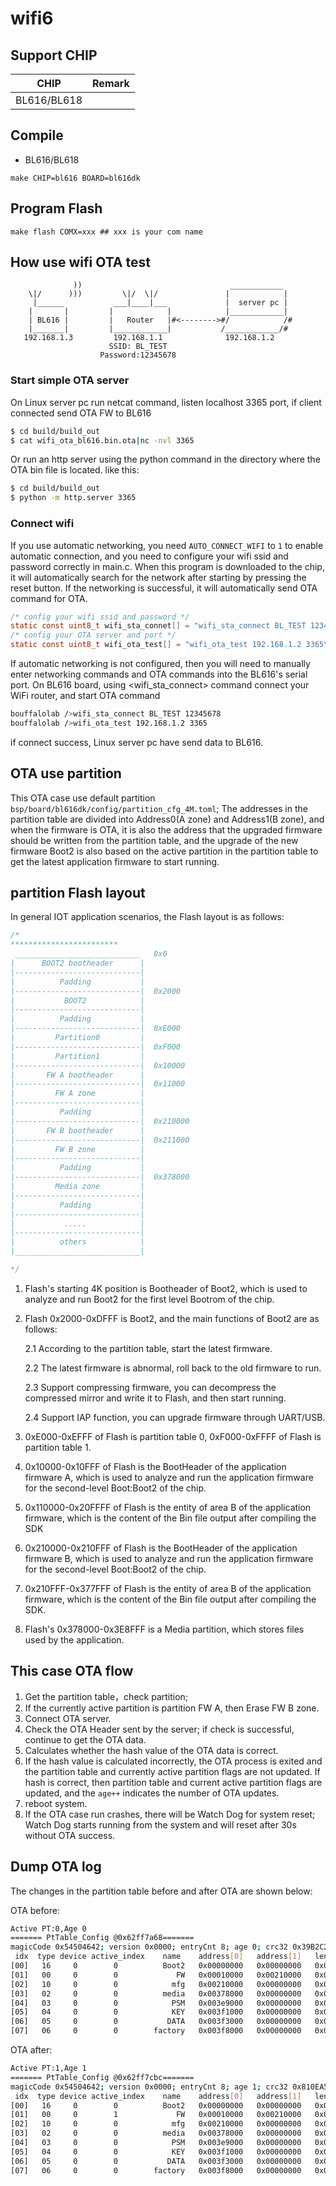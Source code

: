 # wifi6

## Support CHIP

|      CHIP        | Remark |
|:----------------:|:------:|
|BL616/BL618       |        |

## Compile

- BL616/BL618

```
make CHIP=bl616 BOARD=bl616dk
```

## Program Flash

```
make flash COMX=xxx ## xxx is your com name
```

## How use wifi OTA test


```
              ))                                 ____________
    \|/      )))         \|/  \|/               |            |
     |______           ___|____|___             |  server pc |
    |       |         |            |            |____________|
    | BL616 |         |   Router   |#<-------->#/            /#
    |_______|         |____________|           /____________/#
   192.168.1.3         192.168.1.1              192.168.1.2
                      SSID: BL_TEST
                    Password:12345678
```

### Start simple OTA server

On Linux server pc run netcat command, listen localhost 3365 port, if client connected send OTA FW to BL616

```bash
$ cd build/build_out
$ cat wifi_ota_bl616.bin.ota|nc -nvl 3365
```

Or run an http server using the python command in the directory where the OTA bin file is located.
like this:

```bash
$ cd build/build_out
$ python -m http.server 3365
```

### Connect wifi

If you use automatic networking, you need `AUTO_CONNECT_WIFI` to `1` to enable automatic connection, and you need to configure your wifi ssid and password correctly in main.c.
When this program is downloaded to the chip, it will automatically search for the network after starting by pressing the reset button. If the networking is successful, it will automatically send OTA command for OTA.

```c
/* config your wifi ssid and password */
static const uint8_t wifi_sta_connet[] = "wifi_sta_connect BL_TEST 12345678\r";
/* config your OTA server and port */
static const uint8_t wifi_ota_test[] = "wifi_ota_test 192.168.1.2 3365\r";

```

If automatic networking is not configured, then you will need to manually enter networking commands and OTA commands into the BL616's serial port.
On BL616 board, using <wifi_sta_connect> command connect your WiFi router, and start OTA command

```bash
bouffalolab />wifi_sta_connect BL_TEST 12345678
bouffalolab />wifi_ota_test 192.168.1.2 3365

```

if connect success, Linux server pc have send data to BL616.


## OTA use partition

This OTA case use default partition `bsp/board/bl616dk/config/partition_cfg_4M.toml`;
The addresses in the partition table are divided into Address0(A zone) and Address1(B zone), and when the firmware is OTA, it is also the address that the upgraded firmware should be written from the partition table, and the upgrade of the new firmware Boot2 is also based on the active partition in the partition table to get the latest application firmware to start running.

## partition Flash layout

In general IOT application scenarios, the Flash layout is as follows:

```c
/*
************************
 ____________________________   0x0
|      BOOT2 bootheader      |
|----------------------------|
|          Padding           |
|----------------------------|  0x2000
|           BOOT2            |
|----------------------------|
|          Padding           |
|----------------------------|  0xE000
|         Partition0         |
|----------------------------|  0xF000
|         Partition1         |
|----------------------------|  0x10000
|       FW A bootheader      |
|----------------------------|  0x11000
|         FW A zone          |
|----------------------------|
|          Padding           |
|----------------------------|  0x210000
|       FW B bootheader      |
|----------------------------|  0x211000
|         FW B zone          |
|----------------------------|
|          Padding           |
|----------------------------|  0x378000
|         Media zone         |
|----------------------------|
|          Padding           |
|----------------------------|
|           .....            |
|----------------------------|
|          others            |
|____________________________|

*/
```

1. Flash's starting 4K position is Bootheader of Boot2, which is used to analyze and run Boot2 for the first level Bootrom of the chip.
2. Flash 0x2000-0xDFFF is Boot2, and the main functions of Boot2 are as follows:

    2.1 According to the partition table, start the latest firmware.

    2.2 The latest firmware is abnormal, roll back to the old firmware to run.

    2.3 Support compressing firmware, you can decompress the compressed mirror and write it to Flash, and then start running.

    2.4 Support IAP function, you can upgrade firmware through UART/USB.

3. 0xE000-0xEFFF of Flash is partition table 0, 0xF000-0xFFFF of Flash is partition table 1.
4. 0x10000-0x10FFF of Flash is the BootHeader of the application firmware A, which is used to analyze and run the application firmware for the second-level Boot:Boot2 of the chip.
5. 0x110000-0x20FFFF of Flash is the entity of area B of the application firmware, which is the content of the Bin file output after compiling the SDK
6. 0x210000-0x210FFF of Flash is the BootHeader of the application firmware B, which is used to analyze and run the application firmware for the second-level Boot:Boot2 of the chip.
7. 0x210FFF-0x377FFF of Flash is the entity of area B of the application firmware, which is the content of the Bin file output after compiling the SDK.
8. Flash's 0x378000-0x3E8FFF is a Media partition, which stores files used by the application.

## This case OTA flow

1. Get the partition table，check partition;
2. If the currently active partition is partition FW A, then Erase FW B zone.
3. Connect OTA server.
4. Check the OTA Header sent by the server; if check is successful, continue to get the OTA data.
5. Calculates whether the hash value of the OTA data is correct.
6. If the hash value is calculated incorrectly, the OTA process is exited and the partition table and currently active partition flags are not updated. If hash is correct, then partition table and current active partition flags are updated, and the `age++` indicates the number of OTA updates.
7. reboot system.
8. If the OTA case run crashes, there will be Watch Dog for system reset; Watch Dog starts running from the system and will reset after 30s without OTA success.

## Dump OTA log

The changes in the partition table before and after OTA are shown below:

OTA before:

```bash
Active PT:0,Age 0
======= PtTable_Config @0x62ff7a68=======
magicCode 0x54504642; version 0x0000; entryCnt 8; age 0; crc32 0x39B2C2F4
 idx  type device active_index    name    address[0]   address[1]   length[0]    length[1]   age
[00]   16     0        0          Boot2   0x00000000   0x00000000   0x0000e000   0x00000000   0
[01]   00     0        0             FW   0x00010000   0x00210000   0x00200000   0x00168000   0
[02]   10     0        0            mfg   0x00210000   0x00000000   0x00168000   0x00000000   0
[03]   02     0        0          media   0x00378000   0x00000000   0x00071000   0x00000000   0
[04]   03     0        0            PSM   0x003e9000   0x00000000   0x00008000   0x00000000   0
[05]   04     0        0            KEY   0x003f1000   0x00000000   0x00002000   0x00000000   0
[06]   05     0        0           DATA   0x003f3000   0x00000000   0x00005000   0x00000000   0
[07]   06     0        0        factory   0x003f8000   0x00000000   0x00008000   0x00000000   0
```

OTA after:

```bash
Active PT:1,Age 1
======= PtTable_Config @0x62ff7cbc=======
magicCode 0x54504642; version 0x0000; entryCnt 8; age 1; crc32 0x810EA591
 idx  type device active_index    name    address[0]   address[1]   length[0]    length[1]   age
[00]   16     0        0          Boot2   0x00000000   0x00000000   0x0000e000   0x00000000   0
[01]   00     0        1             FW   0x00010000   0x00210000   0x00200000   0x00168000   1
[02]   10     0        0            mfg   0x00210000   0x00000000   0x00168000   0x00000000   0
[03]   02     0        0          media   0x00378000   0x00000000   0x00071000   0x00000000   0
[04]   03     0        0            PSM   0x003e9000   0x00000000   0x00008000   0x00000000   0
[05]   04     0        0            KEY   0x003f1000   0x00000000   0x00002000   0x00000000   0
[06]   05     0        0           DATA   0x003f3000   0x00000000   0x00005000   0x00000000   0
[07]   06     0        0        factory   0x003f8000   0x00000000   0x00008000   0x00000000   0
```